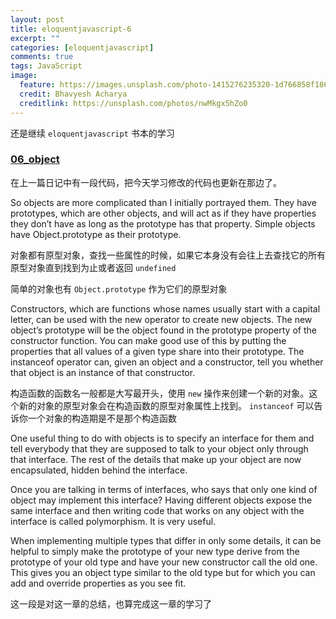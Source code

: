 ```yaml
---
layout: post
title: eloquentjavascript-6
excerpt: ""
categories: [eloquentjavascript]
comments: true
tags: JavaScript
image:
  feature: https://images.unsplash.com/photo-1415276235320-1d766858f186?dpr=2&auto=format&fit=crop&w=767&h=511&q=80&cs=tinysrgb&crop=
  credit: Bhavyesh Acharya
  creditlink: https://unsplash.com/photos/nwMkgx5hZo0
---
```


还是继续 `eloquentjavascript` 书本的学习

### [06_object](http://eloquentjavascript.net/06_object.html)

在上一篇日记中有一段代码，把今天学习修改的代码也更新在那边了。

So objects are more complicated than I initially portrayed them. They have prototypes, which are other objects, and will act as if they have properties they don’t have as long as the prototype has that property. Simple objects have Object.prototype as their prototype.

对象都有原型对象，查找一些属性的时候，如果它本身没有会往上去查找它的所有原型对象直到找到为止或者返回 `undefined`

简单的对象也有 `Object.prototype` 作为它们的原型对象

Constructors, which are functions whose names usually start with a capital letter, can be used with the new operator to create new objects. The new object’s prototype will be the object found in the prototype property of the constructor function. You can make good use of this by putting the properties that all values of a given type share into their prototype. The instanceof operator can, given an object and a constructor, tell you whether that object is an instance of that constructor.

构造函数的函数名一般都是大写最开头，使用 `new` 操作来创建一个新的对象。这个新的对象的原型对象会在构造函数的原型对象属性上找到。 `instanceof` 可以告诉你一个对象的构造期是不是那个构造函数

One useful thing to do with objects is to specify an interface for them and tell everybody that they are supposed to talk to your object only through that interface. The rest of the details that make up your object are now encapsulated, hidden behind the interface.

Once you are talking in terms of interfaces, who says that only one kind of object may implement this interface? Having different objects expose the same interface and then writing code that works on any object with the interface is called polymorphism. It is very useful.

When implementing multiple types that differ in only some details, it can be helpful to simply make the prototype of your new type derive from the prototype of your old type and have your new constructor call the old one. This gives you an object type similar to the old type but for which you can add and override properties as you see fit.

这一段是对这一章的总结，也算完成这一章的学习了
